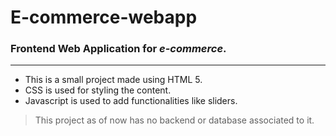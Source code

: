# E-commerce-webapp
### __Frontend Web Application__ for _e-commerce_.
---
* This is a small project made using HTML 5.<br>
* CSS is used for styling the content.<br>
* Javascript is used to add functionalities like sliders.<br>
> This project as of now has no backend or database associated to it.
